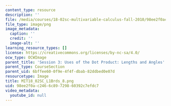 ```yaml
---
content_type: resource
description: ''
file: /media/courses/18-02sc-multivariable-calculus-fall-2010/98ee2f0ac2466c89729860392c7efdc7_MIT18_02SC_L1Brds_8.png
file_type: image/png
image_metadata:
  caption: ''
  credit: ''
  image-alt: ''
learning_resource_types: []
license: https://creativecommons.org/licenses/by-nc-sa/4.0/
ocw_type: OCWImage
parent_title: 'Session 3: Uses of the Dot Product: Lengths and Angles'
parent_type: CourseSection
parent_uid: 6bffee60-0f9e-4f4f-dbab-82ddbed0e07d
resourcetype: Image
title: MIT18_02SC_L1Brds_8.png
uid: 98ee2f0a-c246-6c89-7298-60392c7efdc7
video_metadata:
  youtube_id: null
---
```

